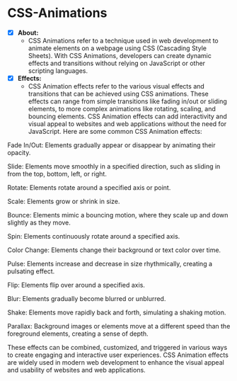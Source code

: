 # CSS-Animations
- [x] <b>About:</b>
  - CSS Animations refer to a technique used in web development to animate elements on a webpage using CSS (Cascading 
    Style Sheets). With CSS Animations, developers can create dynamic effects and transitions without relying on 
    JavaScript or other scripting languages.
- [x] <b>Effects:</b>
  - CSS Animation effects refer to the various visual effects and transitions that can be achieved using CSS animations. 
   These effects can range from simple transitions like fading in/out or sliding elements, to more complex animations 
   like rotating, scaling, and bouncing elements. CSS Animation effects can add interactivity and visual appeal to 
   websites and web applications without the need for JavaScript.
   Here are some common CSS Animation effects:

Fade In/Out: Elements gradually appear or disappear by animating their opacity.

Slide: Elements move smoothly in a specified direction, such as sliding in from the top, bottom, left, or right.

Rotate: Elements rotate around a specified axis or point.

Scale: Elements grow or shrink in size.

Bounce: Elements mimic a bouncing motion, where they scale up and down slightly as they move.

Spin: Elements continuously rotate around a specified axis.

Color Change: Elements change their background or text color over time.

Pulse: Elements increase and decrease in size rhythmically, creating a pulsating effect.

Flip: Elements flip over around a specified axis.

Blur: Elements gradually become blurred or unblurred.

Shake: Elements move rapidly back and forth, simulating a shaking motion.

Parallax: Background images or elements move at a different speed than the foreground elements, creating a sense of depth.

These effects can be combined, customized, and triggered in various ways to create engaging and interactive user experiences. CSS Animation effects are widely used in modern web development to enhance the visual appeal and usability of websites and web applications.
